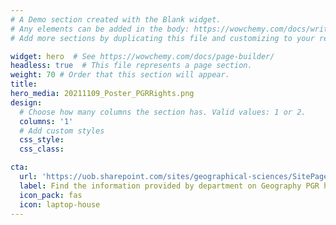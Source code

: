 ```yaml
---
# A Demo section created with the Blank widget.
# Any elements can be added in the body: https://wowchemy.com/docs/writing-markdown-latex/
# Add more sections by duplicating this file and customizing to your requirements.

widget: hero  # See https://wowchemy.com/docs/page-builder/
headless: true  # This file represents a page section.
weight: 70 # Order that this section will appear.
title: 
hero_media: 20211109_Poster_PGRRights.png
design:
  # Choose how many columns the section has. Valid values: 1 or 2.
  columns: '1'
  # Add custom styles
  css_style:
  css_class:

cta:
  url: 'https://uob.sharepoint.com/sites/geographical-sciences/SitePages/Geography-PGR.aspx'
  label: Find the information provided by department on Geography PGR hub
  icon_pack: fas
  icon: laptop-house
---
```


